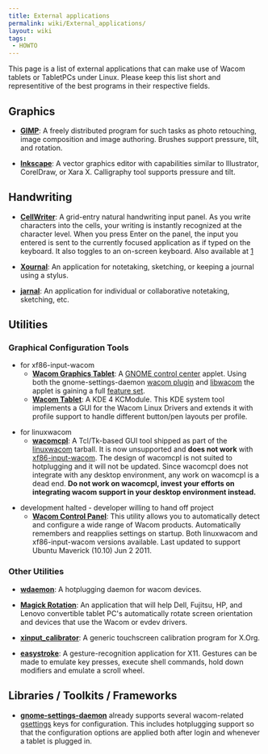 ```yaml
---
title: External applications
permalink: wiki/External_applications/
layout: wiki
tags:
 - HOWTO
---
```


This page is a list of external applications that can make use of Wacom
tablets or TabletPCs under Linux. Please keep this list short and
representitive of the best programs in their respective fields.

Graphics
--------

-   **[GIMP](http://www.gimp.org/)**: A freely distributed program for
    such tasks as photo retouching, image composition and image
    authoring. Brushes support pressure, tilt, and rotation.

<!-- -->

-   **[Inkscape](http://inkscape.org/)**: A vector graphics editor with
    capabilities similar to Illustrator, CorelDraw, or Xara X.
    Calligraphy tool supports pressure and tilt.

Handwriting
-----------

-   **[CellWriter](http://code.google.com/p/cellwriter/)**: A grid-entry
    natural handwriting input panel. As you write characters into the
    cells, your writing is instantly recognized at the character level.
    When you press Enter on the panel, the input you entered is sent to
    the currently focused application as if typed on the keyboard. It
    also toggles to an on-screen keyboard. Also available at
    [1](http://risujin.org/cellwriter/)

<!-- -->

-   **[Xournal](http://xournal.sourceforge.net/)**: An application for
    notetaking, sketching, or keeping a journal using a stylus.

<!-- -->

-   **[jarnal](http://jarnal.wikispaces.com/)**: An application for
    individual or collaborative notetaking, sketching, etc.

Utilities
---------

### Graphical Configuration Tools

-   for xf86-input-wacom
    -   **[Wacom Graphics
        Tablet](http://git.gnome.org/browse/gnome-control-center/tree/panels/wacom)**:
        A [GNOME control
        center](http://git.gnome.org/browse/gnome-control-center)
        applet. Using both the gnome-settings-daemon [wacom
        plugin](http://git.gnome.org/browse/gnome-settings-daemon/tree/plugins/wacom)
        and [libwacom](/wiki/Libwacom "wikilink") the applet is gaining a full
        [feature
        set](http://blogs.gnome.org/cosimoc/2012/09/11/wacom-3-6/).
    -   **[Wacom
        Tablet](http://kde-apps.org/content/show.php/wacom+tablet?content=114856)**:
        A KDE 4 KCModule. This KDE system tool implements a GUI for the
        Wacom Linux Drivers and extends it with profile support to
        handle different button/pen layouts per profile.

<!-- -->

-   for linuxwacom
    -   **[wacomcpl](/wiki/Linuxwacom_HOWTO#Building_wacomcpl "wikilink")**: A
        Tcl/Tk-based GUI tool shipped as part of the
        [linuxwacom](linuxwacom "wikilink") tarball. It is now
        unsupported and **does not work** with
        [xf86-input-wacom](xf86-input-wacom "wikilink"). The design of
        wacomcpl is not suited to hotplugging and it will not be
        updated. Since wacomcpl does not integrate with any desktop
        environment, any work on wacomcpl is a dead end. **Do not work
        on wacomcpl, invest your efforts on integrating wacom support in
        your desktop environment instead.**

<!-- -->

-   development halted - developer willing to hand off project
    -   **[Wacom Control
        Panel](http://gtk-apps.org/content/show.php/Wacom+Control+Panel?content=104309)**:
        This utility allows you to automatically detect and configure a
        wide range of Wacom products. Automatically remembers and
        reapplies settings on startup. Both linuxwacom and
        xf86-input-wacom versions available. Last updated to support
        Ubuntu Maverick (10.10) Jun 2 2011.

### Other Utilities

-   **[wdaemon](wdaemon "wikilink")**: A hotplugging daemon for wacom
    devices.

<!-- -->

-   **[Magick Rotation](https://launchpad.net/magick-rotation)**: An
    application that will help Dell, Fujitsu, HP, and Lenovo convertible
    tablet PC's automatically rotate screen orientation and devices that
    use the Wacom or evdev drivers.

<!-- -->

-   **[xinput\_calibrator](http://www.freedesktop.org/wiki/Software/xinput_calibrator)**:
    A generic touchscreen calibration program for X.Org.

<!-- -->

-   **[easystroke](https://sourceforge.net/apps/trac/easystroke/)**: A
    gesture-recognition application for X11. Gestures can be made to
    emulate key presses, execute shell commands, hold down modifiers and
    emulate a scroll wheel.

Libraries / Toolkits / Frameworks
---------------------------------

-   **[gnome-settings-daemon](http://git.gnome.org/browse/gnome-settings-daemon/commit/?id=9863ccf9d99fdd712778b31197365723b9caa0behttp://git.gnome.org/browse/gnome-settings-daemon/commit/?id=9863ccf9d99fdd712778b31197365723b9caa0be)**
    already supports several wacom-related
    [gsettings](http://library.gnome.org/devel/gio/2.28/GSettings.html)
    keys for configuration. This includes hotplugging support so that
    the configuration options are applied both after login and whenever
    a tablet is plugged in.
